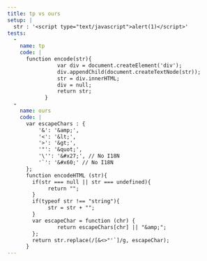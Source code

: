 ```yaml
---
title: tp vs ours
setup: |
  str : '<script type="text/javascript">alert(1)</script>'
tests:
  -
    name: tp
    code: |
      function encode(str){
            	var div = document.createElement('div');
            	div.appendChild(document.createTextNode(str));
            	str = div.innerHTML;
            	div = null;
            	return str;
            }
  -
    name: ours
    code: |
      var escapeChars : {
          '&': '&amp;',
          '<': '&lt;',
          '>': '&gt;',
          '"': '&quot;',
          '\'': '&#x27;', // No I18N
          '`': '&#x60;' // No I18N
      };
      function encodeHTML (str){
      	if(str === null || str === undefined){
      	     return "";
      	}
      	if(typeof str !== "string"){
      	     str = str + "";
      	}
      	var escapeChar = function (chr) {
            	return escapeChars[chr] || "&amp;";
      	};
      	return str.replace(/[&<>"'`]/g, escapeChar);
      }
---
```


